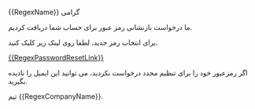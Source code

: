 {{RegexName}} گرامی

ما درخواست بازنشانی رمز عبور برای حساب شما دریافت کردیم.

برای انتخاب رمز جدید، لطفا روی لینک زیر کلیک کنید.

<a href="{{RegexPasswordResetLink}}">{{RegexPasswordResetLink}}</a>

اگر رمزعبور خود را برای تنظیم مجدد درخواست نکردید، می توانید این ایمیل را نادیده بگیرید.

تیم {{RegexCompanyName}}.
